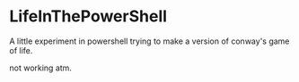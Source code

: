 # LifeInThePowerShell

A little experiment in powershell trying to make a version of conway's game of life. 

not working atm.
